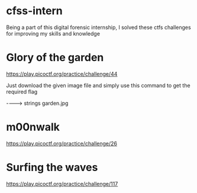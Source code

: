# cfss-intern
Being a part of this digital forensic internship, I solved these ctfs challenges for improving my skills and knowledge

# Glory of the garden
https://play.picoctf.org/practice/challenge/44

Just download the given image file and simply use this command to get the required flag

----> strings garden.jpg

# m00nwalk
https://play.picoctf.org/practice/challenge/26

# Surfing the waves
https://play.picoctf.org/practice/challenge/117

